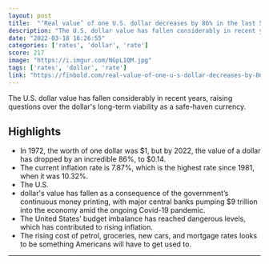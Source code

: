 ```yaml
---
layout: post
title:  "‘Real value’ of one U.S. dollar decreases by 86% in the last 50 years"
description: "The U.S. dollar value has fallen considerably in recent years, raising questions over the dollar's long-term viability as a safe-haven currency."
date: "2022-03-18 16:26:55"
categories: ['rates', 'dollar', 'rate']
score: 217
image: "https://i.imgur.com/NGpL1QM.jpg"
tags: ['rates', 'dollar', 'rate']
link: "https://finbold.com/real-value-of-one-u-s-dollar-decreases-by-86-in-the-last-50-years/"
---
```


The U.S. dollar value has fallen considerably in recent years, raising questions over the dollar's long-term viability as a safe-haven currency.

## Highlights

- In 1972, the worth of one dollar was $1, but by 2022, the value of a dollar has dropped by an incredible 86%, to $0.14.
- The current inflation rate is 7.87%, which is the highest rate since 1981, when it was 10.32%.
- The U.S.
- dollar's value has fallen as a consequence of the government’s continuous money printing, with major central banks pumping $9 trillion into the economy amid the ongoing Covid-19 pandemic.
- The United States’ budget imbalance has reached dangerous levels, which has contributed to rising inflation.
- The rising cost of petrol, groceries, new cars, and mortgage rates looks to be something Americans will have to get used to.

---
